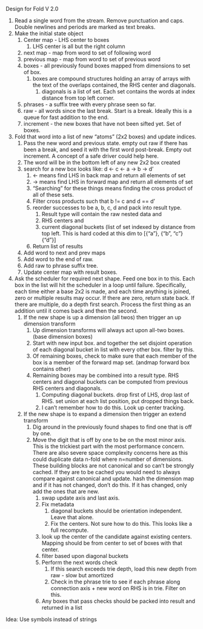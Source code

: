 Design for Fold V 2.0

1. Read a single word from the stream. Remove punctuation and caps. Double newlines and periods are marked as text breaks.
2. Make the initial state object
    1. Center map - LHS center to boxes
        1. LHS center is all but the right column
    2. next map - map from word to set of following word
    3. previous map - map from word to set of previous word
    4. boxes - all previously found boxes mapped from dimensions to set of box.
        1. boxes are compound structures holding an array of arrays with the text of the overlaps contained, the RHS center and diagonals.
            1. diagonals is a list of set. Each set contains the words at index distance from top left corner.
    5. phrases - a suffix tree with every phrase seen so far.
    5. raw - all words since the last break. Start is a break. Ideally this is a queue for fast addition to the end.
    6. increment - the new boxes that have not been sifted yet. Set of boxes.
3. Fold that word into a list of new “atoms” (2x2 boxes) and update indices.
    1. Pass the new word and previous state. empty out raw if there has been a break, and seed it with the first word post-break. Empty out increment. A concept of a safe driver could help here.
    2. The word will be in the bottom left of any new 2x2 box created
    3. search for a new box looks like: d <- c <- a -> b -> d’
        1. <- means find LHS in back map and return all elements of set
        2. -> means find LHS in forward map and return all elements of set
        3. “Searching” for these things means finding the cross product of all of these sets. 
        4. Filter cross products such that b != c and d == d’
        5. reorder successes to be a, b, c, d and pack into result type.
            1. Result type will contain the raw nested data and
            2. RHS centers and
            3. current diagonal buckets (list of set indexed by distance from top left. This is hard coded at this dim to [{“a”}, {“b”, “c”} {“d”}]
        6. Return list of results
    5. Add word to next and prev maps
    6. Add word to the end of raw.
    6. Add raw to phrase suffix tree.
    8. Update center map with result boxes.
4. Ask the scheduler for required next shape. Feed one box in to this. Each box in the list will hit the scheduler in a loop until failure. Specifically, each time either a base 2x2 is made, and each time anything is joined, zero or multiple results may occur. If there are zero, return state back. If there are multiple, do a depth first search. Process the first thing as an addition until it comes back and then the second.
    1. If the new shape is up a dimension (all twos) then trigger an up dimension transform
        1. Up dimension transforms will always act upon all-two boxes. (base dimension boxes) 
        2. Start with new input box. and together the set disjoint operation of each diagonal bucket in list with every other box. filter by this.
        3. Of remaining boxes, check to make sure that each member of the box is a member of the forward map set. (andmap forward box contains other)
        4. Remaining boxes may be combined into a result type. RHS centers and diagonal buckets can be computed from previous RHS centers and diagonals.
            1. Computing diagonal buckets. drop first of LHS, drop last of RHS. set union at each list position, put dropped things back.
            2. I can’t remember how to do this. Look up center tracking.
    2. If the new shape is to expand a dimension then trigger an extend transform
        1. Dig around in the previously found shapes to find one that is off by one. 
        2. Move the digit that is off by one to be on the most minor axis. This is the trickiest part with the most performance concern. There are also severe space complexity concerns here as this could duplicate data n-fold where n=number of dimensions. These building blocks are not canonical and so can’t be strongly cached. If they are to be cached you would need to always compare against canonical and update. hash the dimension map and if it has not changed, don’t do this. If it has changed, only add the ones that are new.
            1. swap update axis and last axis.
            2. Fix metadata
                1. diagonal buckets should be orientation independent. Leave that alone.
                2. Fix the centers. Not sure how to do this. This looks like a full recompute.
            3. look up the center of the candidate against existing centers. Mapping should be from center to set of boxes with that center.
            4. filter based upon diagonal buckets 
            5. Perform the next words check
                1. If this search exceeds trie depth, load this new depth from raw - slow but amortized
                2. Check in the phrase trie to see if each phrase along connection axis + new word on RHS is in trie. Filter on this.
            6. Any boxes that pass checks should be packed into result and returned in a list

Idea: Use symbols instead of strings

